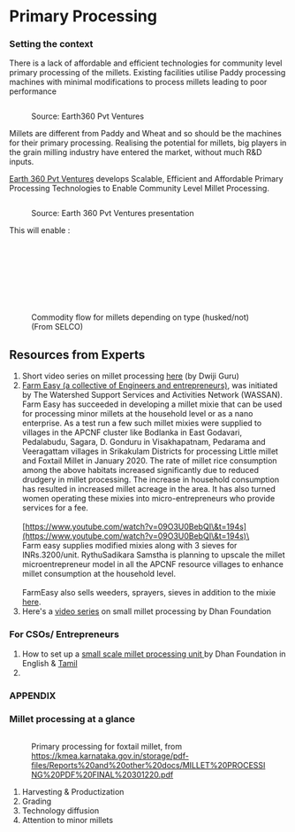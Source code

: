 # Primary Processing

### Setting the context&#x20;

There is a lack of affordable and efficient technologies for community level primary processing of the millets. Existing facilities utilise Paddy processing machines with minimal modifications to process millets leading to poor performance

<figure><img src="../../.gitbook/assets/Screenshot 2023-04-26 at 6.49.31 PM.png" alt=""><figcaption><p>Source: Earth360 Pvt Ventures</p></figcaption></figure>

Millets are different from Paddy and Wheat and so should be the machines for their primary processing. Realising the potential for millets, big players in the grain milling industry have entered the market, without much R\&D inputs.

[Earth 360 Pvt Ventures](https://www.earth360.in/earth360.html) develops Scalable, Efficient and Affordable Primary Processing Technologies to Enable Community Level Millet Processing.&#x20;

<figure><img src="../../.gitbook/assets/Screenshot 2023-04-26 at 6.52.10 PM.png" alt=""><figcaption><p>Source: Earth 360 Pvt Ventures presentation</p></figcaption></figure>

This will enable :

<figure><img src="../../.gitbook/assets/Screenshot 2023-04-26 at 6.52.15 PM.png" alt=""><figcaption></figcaption></figure>

<figure><img src="../../.gitbook/assets/Screenshot 2023-04-26 at 6.59.39 PM.png" alt=""><figcaption></figcaption></figure>

<figure><img src="../../.gitbook/assets/image (48).png" alt=""><figcaption></figcaption></figure>

<figure><img src="../../.gitbook/assets/image (22).png" alt=""><figcaption></figcaption></figure>

<figure><img src="../../.gitbook/assets/image (11).png" alt=""><figcaption></figcaption></figure>

<figure><img src="../../.gitbook/assets/image (13).png" alt=""><figcaption></figcaption></figure>

<figure><img src="../../.gitbook/assets/image (45).png" alt=""><figcaption></figcaption></figure>

<figure><img src="../../.gitbook/assets/image (29).png" alt=""><figcaption></figcaption></figure>

<figure><img src="../../.gitbook/assets/Screenshot 2023-04-25 at 4.15.58 PM.png" alt=""><figcaption><p>Commodity flow for millets depending on type (husked/not) (From SELCO)</p></figcaption></figure>



## Resources from Experts&#x20;

1. Short video series on millet processing [here](https://youtube.com/playlist?list=PLw4jroI0AKyC9avNj1fLKQc78UWAr8sVj) (by Dwiji Guru)
2. [Farm Easy (a collective of Engineers and entrepreneurs)](https://gofarmeasy.in/), was initiated by The Watershed Support Services and Activities Network (WASSAN). Farm Easy has succeeded in developing a millet mixie that can be used for processing minor millets at the household level or as a nano enterprise. As a test run a few such millet mixies were supplied to villages in the APCNF cluster like Bodlanka in East Godavari, Pedalabudu, Sagara, D. Gonduru in Visakhapatnam, Pedarama and Veeragattam villages in Srikakulam Districts for processing Little millet and Foxtail Millet in January 2020. The rate of millet rice consumption among the above habitats increased significantly due to reduced drudgery in millet processing. The increase in household consumption has resulted in increased millet acreage in the area. It has also turned women operating these mixies into micro-entrepreneurs who provide services for a fee.\
   \
   [https://www.youtube.com/watch?v=09O3U0BebQI\&t=194s](https://www.youtube.com/watch?v=09O3U0BebQI\&t=194s)\
   \
   Farm easy supplies modified mixies along with 3 sieves for INRs.3200/unit. RythuSadikara Samstha is planning to upscale the millet microentrepreneur model in all the APCNF resource villages to enhance millet consumption at the household level.  \
   \
   FarmEasy also sells weeders, sprayers, sieves in addition to the mixie [here](https://gofarmeasy.in/shop/).
3. Here's a [video series](https://www.youtube.com/playlist?list=PL5x3RzdVZoKOF3pjLbQjYdtNa-PqKlx65) on small millet processing by Dhan Foundation



### For CSOs/ Entrepreneurs

1. How to set up a [small scale millet processing unit ](https://www.dhan.org/smallmillets2/file/guidelines-sm.pdf)by Dhan Foundation  in English & [Tamil](https://www.dhan.org/smallmillets2/file/guidelines-sm.pdf)
2.



### APPENDIX



### Millet processing at a glance

<figure><img src="../../.gitbook/assets/Screenshot 2023-04-18 at 4.03.49 PM.png" alt=""><figcaption><p>Primary processing for foxtail millet, from  <a href="https://kmea.karnataka.gov.in/storage/pdf-files/Reports%20and%20other%20docs/MILLET%20PROCESSING%20PDF%20FINAL%20301220.pdf">https://kmea.karnataka.gov.in/storage/pdf-files/Reports%20and%20other%20docs/MILLET%20PROCESSING%20PDF%20FINAL%20301220.pdf</a></p></figcaption></figure>

1. Harvesting & Productization
2. Grading
3. Technology diffusion
4. Attention to minor millets
